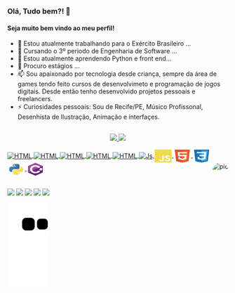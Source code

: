### Olá, Tudo bem?! 👋
#### Seja muito bem vindo ao meu perfil!

- 🔭 Estou atualmente trabalhando para o Exército Brasileiro ...
- 🌱 Cursando o 3º periodo de Engenharia de Software ...
- 👯 Estou atualmente aprendendo Python e front end...
- 🤔 Procuro estágios ...
- 📫 Sou apaixonado por tecnologia desde criança, sempre  da área de games tendo feito 
  cursos de desenvolvimeto e programação de jogos digitais. Desde então tenho desenvolvido projetos pessoais
  e freelancers.
- ⚡ Curiosidades pessoais: Sou de Recife/PE, Músico Profissonal, Desenhista de Ilustração, Animação e interfaçes.

##

 <primeira imagem>
<div align="center">
  <a href="https://github.com/jonhbass">
  <img height="180em" src="https://github-readme-stats.vercel.app/api?username=jonhbass&show_icons=true&theme=dark&include_all_commits=true&count_private=true"/>
  <img height="180em" src="https://github-readme-stats.vercel.app/api/top-langs/?username=johnbass&layout=compact&langs_count=7&theme=dark"/>
</div>

<icones das linguagens>
<div style="display: inline_block"><br>
 
  <img align="center" alt="HTML" height="30" width="40" src="https://cdn.jsdelivr.net/gh/devicons/devicon/icons/photoshop/photoshop-plain.svg" />
  <img align="center" alt="HTML" height="30" width="40" src="https://cdn.jsdelivr.net/gh/devicons/devicon/icons/visualstudio/visualstudio-plain.svg" />
  <img align="center" alt="HTML" height="30" width="40" src="https://cdn.jsdelivr.net/gh/devicons/devicon/icons/blender/blender-original.svg" />         
  <img align="center" alt="HTML" height="30" width="40" src="https://cdn.jsdelivr.net/gh/devicons/devicon/icons/unity/unity-original.svg" />       
  <img align="center" alt="HTML" height="30" width="40" src="https://cdn.jsdelivr.net/gh/devicons/devicon/icons/gimp/gimp-original.svg" />
  <img align="center" alt="Js" height="30" width="40" src="https://cdn.jsdelivr.net/gh/devicons/devicon/icons/inkscape/inkscape-original.svg" />
  <img align="center" alt="Js" height="30" width="40" src="https://raw.githubusercontent.com/devicons/devicon/master/icons/javascript/javascript-plain.svg">      
  <img align="center" alt="HTML" height="30" width="40" src="https://raw.githubusercontent.com/devicons/devicon/master/icons/html5/html5-original.svg">
  <img align="center" alt="CSS" height="30" width="40" src="https://raw.githubusercontent.com/devicons/devicon/master/icons/css3/css3-original.svg">
  <img align="center" alt="Python" height="30" width="40" src="https://raw.githubusercontent.com/devicons/devicon/master/icons/python/python-original.svg">
  <img align="center" alt="Csharp" height="30" width="40" src="https://raw.githubusercontent.com/devicons/devicon/master/icons/csharp/csharp-original.svg">
  <img align="right" alt="pic" height="150" style="border-radius:50px;" src="https://cdn.discordapp.com/attachments/933502740494155797/1007060820678688768/profile-pic.png">
</div>

 ##
 <contatos>
<div> 
  
  <a href="https://www.facebook.com/jhonathan.s.melo" target="_blank"><img src="https://img.shields.io/badge/Facebook-1877F2?style=for-the-badge&logo=facebook&logoColor=white" target="_blank"></a>
  <a href="https://www.instagram.com/jhonathansmelo/" target="_blank"><img src="https://img.shields.io/badge/-Instagram-%23E4405F?style=for-the-badge&logo=instagram&logoColor=white" target="_blank"></a>
 <a href="https://discord.com/channels/jhimbass#9050" target="_blank"><img src="https://img.shields.io/badge/Discord-7289DA?style=for-the-badge&logo=discord&logoColor=white" target="_blank"></a> 
  <a href = "mailto:jb.mais@hotmail.com"><img src="https://img.shields.io/badge/-Gmail-%23333?style=for-the-badge&logo=gmail&logoColor=white" target="_blank"></a>
  <a href="https://www.linkedin.com/in/jhonathan-s-melo-b10695230" target="_blank"><img src="https://img.shields.io/badge/-LinkedIn-%230077B5?style=for-the-badge&logo=linkedin&logoColor=white" target="_blank"></a> 
 
  ![Snake animation](https://github.com/rafaballerini/rafaballerini/blob/output/github-contribution-grid-snake.svg)
 
</div>
